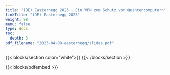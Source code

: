 ```yaml
---
title: "(DE) Easterhegg 2023 - Ein VPN zum Schutz vor Quantencomputern"
linkTitle: "(DE) Easterhegg 2023"
weight: 98
menu: false
type: docs
toc:
  depth: 3
pdf_filename: "2023-04-08-easterhegg/slides.pdf"
---
```


{{< blocks/section color="white">}}
{{< /blocks/section >}}

{{< blocks/pdfembed >}}

